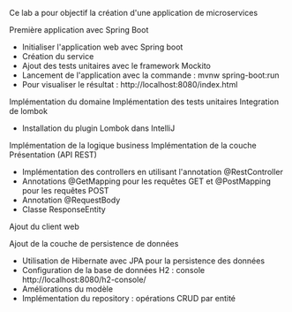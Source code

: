 Ce lab a pour objectif la création d'une application de microservices

Première application avec Spring Boot
* Initialiser l'application web avec Spring boot
* Création du service
* Ajout des tests unitaires avec le framework Mockito
* Lancement de l'application avec la commande : mvnw spring-boot:run
* Pour visualiser le résultat : http://localhost:8080/index.html

Implémentation du domaine
Implémentation des tests unitaires
Integration de lombok
* Installation du plugin Lombok dans IntelliJ

Implémentation de la logique business
Implémentation de la couche Présentation (API REST)
* Implémentation des controllers en utilisant l'annotation @RestController
* Annotations @GetMapping pour les requêtes GET et @PostMapping pour les requêtes POST
* Annotation @RequestBody
* Classe ResponseEntity

Ajout du client web

Ajout de la couche de persistence de données
* Utilisation de Hibernate avec JPA pour la persistence des données
* Configuration de la base de données H2 : console http://localhost:8080/h2-console/
* Améliorations du modèle
* Implémentation du repository : opérations CRUD par entité